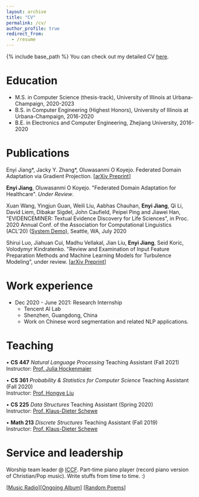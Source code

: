```yaml
---
layout: archive
title: "CV"
permalink: /cv/
author_profile: true
redirect_from:
  - /resume
---
```


{% include base_path %}
You can check out my detailed CV [here](https://enyijiang.github.io/files/Enyi_Jiang_CV.pdf).

Education
======
* M.S. in Computer Science (thesis-track), University of Illinois at Urbana-Champaign, 2020-2023
* B.S. in Computer Engineering (Highest Honors), University of Illinois at Urbana-Champaign, 2016-2020
* B.E. in Electronics and Computer Engineering, Zhejiang University, 2016-2020
<!-- * Ph.D in Version Control Theory, GitHub University, 2018 (expected) -->
  
<!-- Skills
======
* Python, C++, C, System Verilog, R, Java
* LaTex, OverLeaf, Matlab
* Pytorch, Tensorflow
<!-- * Skill 3 --> 

Publications
======
<!--   <ul>{% for post in site.publications %}
    {% include archive-single-cv.html %}
  {% endfor %}</ul> -->

Enyi Jiang*, Jacky Y. Zhang*, Oluwasanmi O Koyejo. Federated Domain Adaptation via Gradient Projection. [[arXiv Preprint](https://arxiv.org/abs/2302.05049)] 

**Enyi Jiang**, Oluwasanmi O Koyejo. "Federated Domain Adaptation for Healthcare". *Under Review*.

Xuan Wang, Yingjun Guan, Weili Liu, Aabhas Chauhan, **Enyi Jiang**, Qi Li, David Liem, Dibakar Sigdel, John Caufield, Peipei Ping and Jiawei Han, "EVIDENCEMINER: Textual Evidence Discovery for Life Sciences", in Proc. 2020 Annual Conf. of the Association for Computational Linguistics (ACL’20) ([System Demo](https://evidenceminer.firebaseapp.com/)), Seattle, WA, July 2020

Shirui Luo, Jiahuan Cui, Madhu Vellakal, Jian Liu, **Enyi Jiang**, Seid Koric, Volodymyr Kindratenko. "Review and Examination of Input Feature Preparation Methods and Machine Learning Models for Turbulence Modeling", under review. [[arXiv Preprint](https://arxiv.org/abs/2001.05485)] 
  
<!-- Talks
======
  <ul>{% for post in site.talks %}
    {% include archive-single-talk-cv.html %}
  {% endfor %}</ul> -->
  
Work experience
======
* Dec 2020 - June 2021: Research Internship
  * Tencent AI Lab 
  * Shenzhen, Guangdong, China
  * Work on Chinese word segmentation and related NLP applications.
  
Teaching
======
<!--   <ul>{% for post in site.teaching %}
    {% include archive-single-cv.html %}
  {% endfor %}</ul> -->
• **CS 447** *Natural Language Processing* Teaching Assistant (Fall 2021)  
  Instructor: [Prof. Julia Hockenmaier](https://juliahmr.cs.illinois.edu/)
  
• **CS 361** *Probability & Statistics for Computer Science* Teaching Assistant (Fall 2020)  
  Instructor: [Prof. Hongye Liu](https://cs.illinois.edu/about/people/department-faculty/hl314)

• **CS 225** *Data Structures* Teaching Assistant (Spring 2020)  
  Instructor: [Prof. Klaus-Dieter Schewe](https://scholar.google.com/citations?user=e74FobUAAAAJ&hl=en)
 
• **Math 213** *Discrete Structures* Teaching Assistant (Fall 2019)  
  Instructor: [Prof. Klaus-Dieter Schewe](https://scholar.google.com/citations?user=e74FobUAAAAJ&hl=en)

  
Service and leadership
======
Worship team leader @ [ICCF](https://iccfer.com/). Part-time piano player (record piano version of Christian/Pop music). Write stuffs from time to time. :) 

[[Music Radio](https://music.163.com/#/djradio?id=960850566)][[Ongoing Album](https://music.163.com/#/album?id=156591140)] [[Random Poems](https://enyijiang.web.illinois.edu/)]
